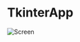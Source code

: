 # TkinterApp
![Screen](https://user-images.githubusercontent.com/72463762/187568515-3a34f786-4de2-4cf3-b6ab-38235f6431bc.png)
